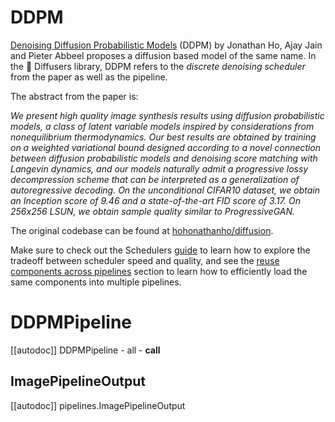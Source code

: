 <!--Copyright 2023 The HuggingFace Team. All rights reserved.

Licensed under the Apache License, Version 2.0 (the "License"); you may not use this file except in compliance with
the License. You may obtain a copy of the License at

http://www.apache.org/licenses/LICENSE-2.0

Unless required by applicable law or agreed to in writing, software distributed under the License is distributed on
an "AS IS" BASIS, WITHOUT WARRANTIES OR CONDITIONS OF ANY KIND, either express or implied. See the License for the
specific language governing permissions and limitations under the License.
-->

# DDPM

[Denoising Diffusion Probabilistic Models](https://huggingface.co/papers/2006.11239) (DDPM) by Jonathan Ho, Ajay Jain and Pieter Abbeel proposes a diffusion based model of the same name. In the 🤗 Diffusers library, DDPM refers to the *discrete denoising scheduler* from the paper as well as the pipeline.

The abstract from the paper is:

*We present high quality image synthesis results using diffusion probabilistic models, a class of latent variable models inspired by considerations from nonequilibrium thermodynamics. Our best results are obtained by training on a weighted variational bound designed according to a novel connection between diffusion probabilistic models and denoising score matching with Langevin dynamics, and our models naturally admit a progressive lossy decompression scheme that can be interpreted as a generalization of autoregressive decoding. On the unconditional CIFAR10 dataset, we obtain an Inception score of 9.46 and a state-of-the-art FID score of 3.17. On 256x256 LSUN, we obtain sample quality similar to ProgressiveGAN.*

The original codebase can be found at [hohonathanho/diffusion](https://github.com/hojonathanho/diffusion).

<Tip>

Make sure to check out the Schedulers [guide](../../using-diffusers/schedulers) to learn how to explore the tradeoff between scheduler speed and quality, and see the [reuse components across pipelines](../../using-diffusers/loading#reuse-components-across-pipelines) section to learn how to efficiently load the same components into multiple pipelines.

</Tip>

# DDPMPipeline
[[autodoc]] DDPMPipeline
	- all
	- __call__

## ImagePipelineOutput
[[autodoc]] pipelines.ImagePipelineOutput
